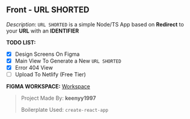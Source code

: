 ## Front - URL SHORTED

*Description*: 
`URL SHORTED` is a simple Node/TS App based on **Redirect** to your **URL**
 with an **IDENTIFIER**

**TODO LIST:**
- [x] Design Screens On Figma
- [x] Main View To Generate a New `URL SHORTED`
- [x] Error 404 View
- [ ] Upload To Netlify (Free Tier)

**FIGMA WORKSPACE:**
[Workspace](https://www.figma.com/file/9ONAvl6fFitDRSoczbbOMQ/Short-URL?node-id=1%3A20)


> Project Made By:  **keenyy1997**
> 
> Boilerplate Used: `create-react-app`

